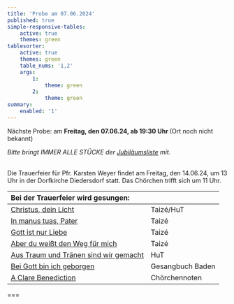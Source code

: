 ```yaml
---
title: 'Probe am 07.06.2024'
published: true
simple-responsive-tables:
    active: true
    themes: green
tablesorter:
    active: true
    themes: green
    table_nums: '1,2'
    args:
        1:
            theme: green
        2:
            theme: green
summary:
    enabled: '1'
---
```


Nächste Probe: am <b>Freitag, den 07.06.24, ab 19:30 Uhr </b>(Ort noch nicht bekannt)
<br/>

<i>Bitte bringt IMMER ALLE STÜCKE der [<i class="fa fa-hand-o-right"></i>Jubiläumsliste](/choerchen-intern/choerchennoten/tag:Jubiläumskonzert%202025/query:Jubiläumskonzert%202025)  mit.</i>
</br>

</br>
Die Trauerfeier für Pfr. Karsten Weyer findet am Freitag, den 14.06.24, um 13 Uhr in der Dorfkirche Diedersdorf statt. Das Chörchen trifft sich um 11 Uhr. 

| Bei der Trauerfeier wird gesungen: |  |
| :------------ | :------------ | 
| [<i class="fa fa-hand-o-right"></i> Christus, dein Licht](/choerchen-intern/gemeindelieder/taize_9_jesus_le_christ) | Taizé/HuT |
| [<i class="fa fa-hand-o-right"></i> In manus tuas, Pater](/choerchen-intern/gemeindelieder/taize_30_in_manus_tuas_pater) | Taizé |
| [<i class="fa fa-hand-o-right"></i> Gott ist nur Liebe](/choerchen-intern/gemeindelieder/taize_113_bog_jest_miloscia) | Taizé |
| [<i class="fa fa-hand-o-right"></i> Aber du weißt den Weg für mich](/choerchen-intern/gemeindelieder/taize_139_aber_du_weisst_den_weg_fuer_mich) | Taizé |
| [<i class="fa fa-hand-o-right"></i> Aus Traum und Tränen sind wir gemacht](/choerchen-intern/gemeindelieder/hut_199_aus_traeumen_und_traenen_sind_wir_gemacht) | HuT |
| [<i class="fa fa-hand-o-right"></i> Bei Gott bin ich geborgen](/choerchen-intern/gemeindelieder/bei_gott_bin_ich_geborgen) | Gesangbuch Baden |
| [<i class="fa fa-hand-o-right"></i> A Clare Benediction](/choerchen-intern/choerchennoten/a-clare-benediction) | Chörchennoten |

===
